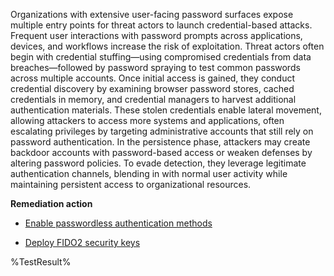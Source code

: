 Organizations with extensive user-facing password surfaces expose multiple entry points for threat actors to launch credential-based attacks. Frequent user interactions with password prompts across applications, devices, and workflows increase the risk of exploitation. Threat actors often begin with credential stuffing—using compromised credentials from data breaches—followed by password spraying to test common passwords across multiple accounts. Once initial access is gained, they conduct credential discovery by examining browser password stores, cached credentials in memory, and credential managers to harvest additional authentication materials. These stolen credentials enable lateral movement, allowing attackers to access more systems and applications, often escalating privileges by targeting administrative accounts that still rely on password authentication. In the persistence phase, attackers may create backdoor accounts with password-based access or weaken defenses by altering password policies. To evade detection, they leverage legitimate authentication channels, blending in with normal user activity while maintaining persistent access to organizational resources. 

**Remediation action**

 * [Enable passwordless authentication methods](https://learn.microsoft.com/en-us/entra/identity/authentication/how-to-plan-prerequisites-phishing-resistant-passwordless-authentication)

 * [Deploy FIDO2 security keys](https://learn.microsoft.com/en-us/entra/identity/authentication/how-to-enable-passkey-fido2)

<!--- Results --->
%TestResult%

